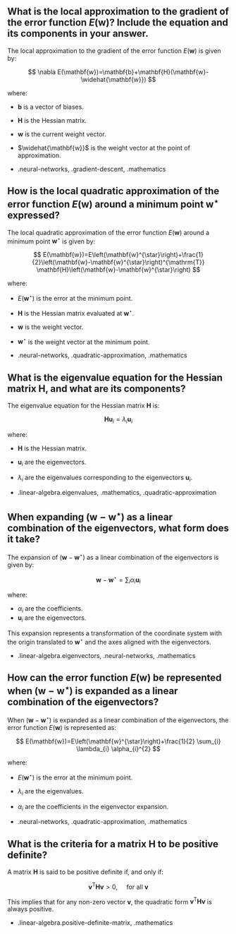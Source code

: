 ## What is the local approximation to the gradient of the error function $E(\mathbf{w})$? Include the equation and its components in your answer.

The local approximation to the gradient of the error function $E(\mathbf{w})$ is given by:

$$
\nabla E(\mathbf{w})=\mathbf{b}+\mathbf{H}(\mathbf{w}-\widehat{\mathbf{w}})
$$

where:
- $\mathbf{b}$ is a vector of biases.
- $\mathbf{H}$ is the Hessian matrix.
- $\mathbf{w}$ is the current weight vector.
- $\widehat{\mathbf{w}}$ is the weight vector at the point of approximation.

- .neural-networks, .gradient-descent, .mathematics

## How is the local quadratic approximation of the error function $E(\mathbf{w})$ around a minimum point $\mathbf{w}^{\star}$ expressed?

The local quadratic approximation of the error function $E(\mathbf{w})$ around a minimum point $\mathbf{w}^{\star}$ is given by:

$$
E(\mathbf{w})=E\left(\mathbf{w}^{\star}\right)+\frac{1}{2}\left(\mathbf{w}-\mathbf{w}^{\star}\right)^{\mathrm{T}} \mathbf{H}\left(\mathbf{w}-\mathbf{w}^{\star}\right)
$$

where:
- $E\left(\mathbf{w}^{\star}\right)$ is the error at the minimum point.
- $\mathbf{H}$ is the Hessian matrix evaluated at $\mathbf{w}^{\star}$.
- $\mathbf{w}$ is the weight vector.
- $\mathbf{w}^{\star}$ is the weight vector at the minimum point.

- .neural-networks, .quadratic-approximation, .mathematics

## What is the eigenvalue equation for the Hessian matrix $\mathbf{H}$, and what are its components?

The eigenvalue equation for the Hessian matrix $\mathbf{H}$ is:

$$
\mathbf{H} \mathbf{u}_{i}=\lambda_{i} \mathbf{u}_{i}
$$

where:
- $\mathbf{H}$ is the Hessian matrix.
- $\mathbf{u}_{i}$ are the eigenvectors.
- $\lambda_{i}$ are the eigenvalues corresponding to the eigenvectors $\mathbf{u}_{i}$.

- .linear-algebra.eigenvalues, .mathematics, .quadratic-approximation
  
## When expanding $\left(\mathbf{w}-\mathbf{w}^{\star}\right)$ as a linear combination of the eigenvectors, what form does it take?

The expansion of $\left(\mathbf{w}-\mathbf{w}^{\star}\right)$ as a linear combination of the eigenvectors is given by:

$$
\mathbf{w}-\mathbf{w}^{\star}=\sum_{i} \alpha_{i} \mathbf{u}_{i}
$$

where:
- $\alpha_{i}$ are the coefficients.
- $\mathbf{u}_{i}$ are the eigenvectors.

This expansion represents a transformation of the coordinate system with the origin translated to $\mathbf{w}^{\star}$ and the axes aligned with the eigenvectors.

- .linear-algebra.eigenvectors, .neural-networks, .mathematics

## How can the error function $E(\mathbf{w})$ be represented when $\left(\mathbf{w}-\mathbf{w}^{\star}\right)$ is expanded as a linear combination of the eigenvectors?

When $\left(\mathbf{w}-\mathbf{w}^{\star}\right)$ is expanded as a linear combination of the eigenvectors, the error function $E(\mathbf{w})$ is represented as:

$$
E(\mathbf{w})=E\left(\mathbf{w}^{\star}\right)+\frac{1}{2} \sum_{i} \lambda_{i} \alpha_{i}^{2}
$$

where:
- $E\left(\mathbf{w}^{\star}\right)$ is the error at the minimum point.
- $\lambda_{i}$ are the eigenvalues.
- $\alpha_{i}$ are the coefficients in the eigenvector expansion.

- .neural-networks, .quadratic-approximation, .mathematics

## What is the criteria for a matrix $\mathbf{H}$ to be positive definite?

A matrix $\mathbf{H}$ is said to be positive definite if, and only if:

$$
\mathbf{v}^{\mathrm{T}} \mathbf{H} \mathbf{v}>0, \quad \text { for all } \mathbf{v}
$$

This implies that for any non-zero vector $\mathbf{v}$, the quadratic form $\mathbf{v}^{\mathrm{T}} \mathbf{H} \mathbf{v}$ is always positive.

- .linear-algebra.positive-definite-matrix, .mathematics